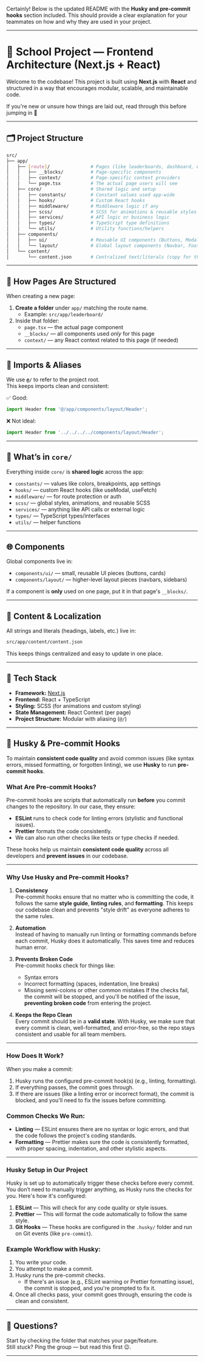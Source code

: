Certainly! Below is the updated README with the **Husky and pre-commit hooks** section included. This should provide a clear explanation for your teammates on how and why they are used in your project.

---

# 🏫 School Project — Frontend Architecture (Next.js + React)

Welcome to the codebase! This project is built using **Next.js** with **React** and structured in a way that encourages modular, scalable, and maintainable code.

If you're new or unsure how things are laid out, read through this before jumping in 🙌

---

## 🗂️ Project Structure

```bash
src/
├── app/
│   ├── [route]/               # Pages (like leaderboards, dashboard, etc.)
│   │   ├── __blocks/          # Page-specific components
│   │   ├── context/           # Page-specific context providers
│   │   └── page.tsx           # The actual page users will see
│   ├── core/                  # Shared logic and setup
│   │   ├── constants/         # Constant values used app-wide
│   │   ├── hooks/             # Custom React hooks
│   │   ├── middleware/        # Middleware logic if any
│   │   ├── scss/              # SCSS for animations & reusable styles
│   │   ├── services/          # API logic or business logic
│   │   ├── types/             # TypeScript type definitions
│   │   └── utils/             # Utility functions/helpers
│   ├── components/
│   │   ├── ui/                # Reusable UI components (Buttons, Modals, etc.)
│   │   └── layout/            # Global layout components (Navbar, Footer, etc.)
│   └── content/
│       └── content.json       # Centralized text/literals (copy for the app)
```

---

## 🧠 How Pages Are Structured

When creating a new page:

1. **Create a folder** under `app/` matching the route name.
   - Example: `src/app/leaderboard/`
2. Inside that folder:
   - `page.tsx` — the actual page component
   - `__blocks/` — all components used _only_ for this page
   - `context/` — any React context related to this page (if needed)

---

## 🔗 Imports & Aliases

We use **`@/`** to refer to the project root.  
This keeps imports clean and consistent:

✅ Good:

```ts
import Header from '@/app/components/layout/Header';
```

❌ Not ideal:

```ts
import Header from '../../../../components/layout/Header';
```

---

## 🧰 What’s in `core/`

Everything inside `core/` is **shared logic** across the app:

- `constants/` — values like colors, breakpoints, app settings
- `hooks/` — custom React hooks (like useModal, useFetch)
- `middleware/` — for route protection or auth
- `scss/` — global styles, animations, and reusable SCSS
- `services/` — anything like API calls or external logic
- `types/` — TypeScript types/interfaces
- `utils/` — helper functions

---

## 🌐 Components

Global components live in:

- `components/ui/` — small, reusable UI pieces (buttons, cards)
- `components/layout/` — higher-level layout pieces (navbars, sidebars)

If a component is **only** used on one page, put it in that page's `__blocks/`.

---

## 📝 Content & Localization

All strings and literals (headings, labels, etc.) live in:

```bash
src/app/content/content.json
```

This keeps things centralized and easy to update in one place.

---

## 🚀 Tech Stack

- **Framework:** [Next.js](https://nextjs.org/)
- **Frontend:** React + TypeScript
- **Styling:** SCSS (for animations and custom styling)
- **State Management:** React Context (per page)
- **Project Structure:** Modular with aliasing (`@/`)

---

## 🧰 Husky & Pre-commit Hooks

To maintain **consistent code quality** and avoid common issues (like syntax errors, missed formatting, or forgotten linting), we use **Husky** to run **pre-commit hooks**.

### What Are Pre-commit Hooks?

Pre-commit hooks are scripts that automatically run **before** you commit changes to the repository. In our case, they ensure:

- **ESLint** runs to check code for linting errors (stylistic and functional issues).
- **Prettier** formats the code consistently.
- We can also run other checks like tests or type checks if needed.

These hooks help us maintain **consistent code quality** across all developers and **prevent issues** in our codebase.

---

### Why Use Husky and Pre-commit Hooks?

1. **Consistency**  
   Pre-commit hooks ensure that no matter who is committing the code, it follows the same **style guide**, **linting rules**, and **formatting**. This keeps our codebase clean and prevents "style drift" as everyone adheres to the same rules.

2. **Automation**  
   Instead of having to manually run linting or formatting commands before each commit, Husky does it automatically. This saves time and reduces human error.

3. **Prevents Broken Code**  
   Pre-commit hooks check for things like:

   - Syntax errors
   - Incorrect formatting (spaces, indentation, line breaks)
   - Missing semi-colons or other common mistakes
     If the checks fail, the commit will be stopped, and you'll be notified of the issue, **preventing broken code** from entering the project.

4. **Keeps the Repo Clean**  
   Every commit should be in a **valid state**. With Husky, we make sure that every commit is clean, well-formatted, and error-free, so the repo stays consistent and usable for all team members.

---

### How Does It Work?

When you make a commit:

1. Husky runs the configured pre-commit hook(s) (e.g., linting, formatting).
2. If everything passes, the commit goes through.
3. If there are issues (like a linting error or incorrect format), the commit is blocked, and you'll need to fix the issues before committing.

### Common Checks We Run:

- **Linting** — ESLint ensures there are no syntax or logic errors, and that the code follows the project's coding standards.
- **Formatting** — Prettier makes sure the code is consistently formatted, with proper spacing, indentation, and other stylistic aspects.

---

### Husky Setup in Our Project

Husky is set up to automatically trigger these checks before every commit. You don’t need to manually trigger anything, as Husky runs the checks for you. Here's how it's configured:

1. **ESLint** — This will check for any code quality or style issues.
2. **Prettier** — This will format the code automatically to follow the same style.
3. **Git Hooks** — These hooks are configured in the `.husky/` folder and run on Git events (like `pre-commit`).

### Example Workflow with Husky:

1. You write your code.
2. You attempt to make a commit.
3. Husky runs the pre-commit checks.
   - If there's an issue (e.g., ESLint warning or Prettier formatting issue), the commit is stopped, and you're prompted to fix it.
4. Once all checks pass, your commit goes through, ensuring the code is clean and consistent.

---

## 🤔 Questions?

Start by checking the folder that matches your page/feature.  
Still stuck? Ping the group — but read this first 😉.

---
